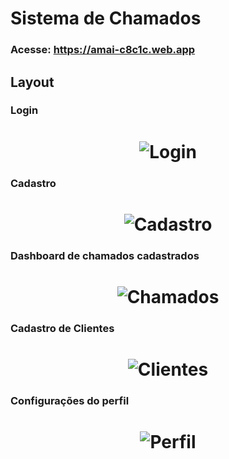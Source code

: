 # Sistema de Chamados

### Acesse: https://amai-c8c1c.web.app

## Layout

### Login

<h1 align="center">
    <img alt="Login" title="Login" src=".github/login.jpg" />
</h1>

### Cadastro

<h1 align="center">
    <img alt="Cadastro" title="Cadastro" src=".github/cadastro.jpg" />
</h1>

### Dashboard de chamados cadastrados

<h1 align="center">
    <img alt="Chamados" title="Chamados" src=".github/chamados.jpg" />
</h1>

### Cadastro de Clientes

<h1 align="center">
    <img alt="Clientes" title="Clientes" src=".github/clientes.jpg" />
</h1>

### Configurações do perfil

<h1 align="center">
    <img alt="Perfil" title="Perfil" src=".github/perfil.jpg" />
</h1>
